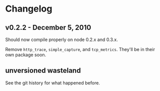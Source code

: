 Changelog
=========

## v0.2.2 - December 5, 2010

Should now compile properly on node 0.2.x and 0.3.x.

Remove `http_trace`, `simple_capture`, and `tcp_metrics`.  They'll be in their own package soon.

## unversioned wasteland

See the git history for what happened before.
